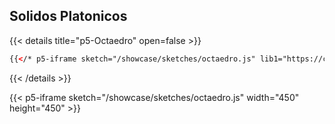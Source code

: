 

## Solidos Platonicos


{{< details title="p5-Octaedro" open=false >}}
```html
{{</* p5-iframe sketch="/showcase/sketches/octaedro.js" lib1="https://cdn.jsdelivr.net/gh/freshfork/p5.EasyCam@1.2.1/p5.easycam.min.js" width="525" height="525" */>}}
```
{{< /details >}}

{{< p5-iframe sketch="/showcase/sketches/octaedro.js" width="450" height="450" >}}

